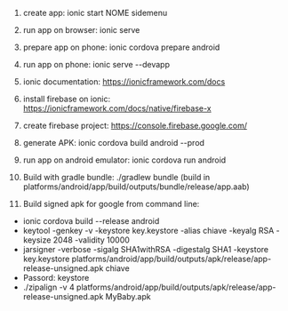 1. create app: ionic start NOME sidemenu

2. run app on browser: ionic serve

3. prepare app on phone: ionic cordova prepare android

4. run app on phone: ionic serve --devapp

5. ionic documentation: https://ionicframework.com/docs

6. install firebase on ionic: https://ionicframework.com/docs/native/firebase-x

7. create firebase project: https://console.firebase.google.com/

8. generate APK: ionic cordova build android --prod

9. run app on android emulator: ionic cordova run android

10. Build with gradle bundle: ./gradlew bundle (build in platforms/android/app/build/outputs/bundle/release/app.aab)

11. Build signed apk for google from command line:
 - ionic cordova build --release android
 - keytool -genkey -v -keystore key.keystore -alias chiave -keyalg RSA -keysize 2048 -validity 10000
 - jarsigner -verbose -sigalg SHA1withRSA -digestalg SHA1 -keystore key.keystore platforms/android/app/build/outputs/apk/release/app-release-unsigned.apk chiave
 - Passord: keystore
 - ./zipalign -v 4 platforms/android/app/build/outputs/apk/release/app-release-unsigned.apk MyBaby.apk
